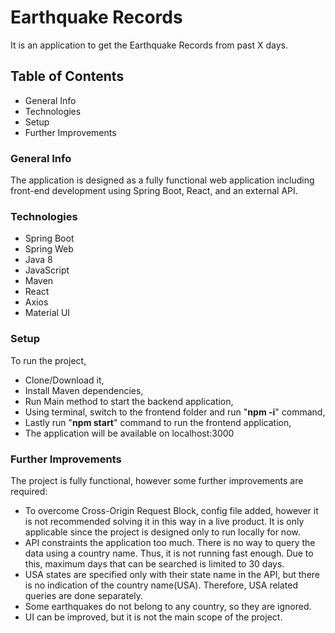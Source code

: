# Earthquake Records
It is an application to get the Earthquake Records from past X days.

## Table of Contents
- General Info
- Technologies
- Setup
- Further Improvements

### General Info
The application is designed as a fully functional web application 
including front-end development using Spring Boot, React, and an
external API.

### Technologies
- Spring Boot
- Spring Web
- Java 8
- JavaScript
- Maven
- React
- Axios
- Material UI

### Setup
To run the project,
- Clone/Download it,
- Install Maven dependencies,
- Run Main method to start the backend application,
- Using terminal, switch to the frontend folder and run "**npm -i**" command,
- Lastly run "**npm start**" command to run the frontend application,
- The application will be available on localhost:3000

### Further Improvements
The project is fully functional, however some further improvements are required:
- To overcome Cross-Origin Request Block, config file added, however
it is not recommended solving it in this way in a live product. It is
only applicable since the project is designed only to run locally for now.
- API constraints the application too much. There is no way to query
the data using a country name. Thus, it is not running fast enough. Due to this,
maximum days that can be searched is limited to 30 days.
- USA states are specified only with their state name in the API, but
there is no indication of the country name(USA). Therefore, USA related queries are done separately.
- Some earthquakes do not belong to any country, so they are ignored.
- UI can be improved, but it is not the main scope of the project.

